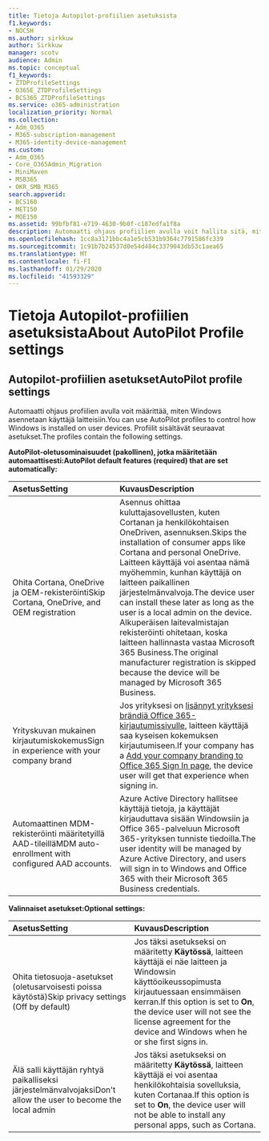```yaml
---
title: Tietoja Autopilot-profiilien asetuksista
f1.keywords:
- NOCSH
ms.author: sirkkuw
author: Sirkkuw
manager: scotv
audience: Admin
ms.topic: conceptual
f1_keywords:
- ZTDProfileSettings
- O365E_ZTDProfileSettings
- BCS365_ZTDProfileSettings
ms.service: o365-administration
localization_priority: Normal
ms.collection:
- Adm_O365
- M365-subscription-management
- M365-identity-device-management
ms.custom:
- Adm_O365
- Core_O365Admin_Migration
- MiniMaven
- MSB365
- OKR_SMB_M365
search.appverid:
- BCS160
- MET150
- MOE150
ms.assetid: 99bfbf81-e719-4630-9b0f-c187edfa1f8a
description: Automaatti ohjaus profiilien avulla voit hallita sitä, miten Windows asennetaan käyttäjä laitteisiin. Profiilit sisältävät oletusarvoisia ja valinnaisia asetuksia, kuten Ohita Cortanan asennus.
ms.openlocfilehash: 1cc8a3171bbc4a1e5cb531b9364c7791586fc339
ms.sourcegitcommit: 1c91b7b24537d0e54d484c3379043db53c1aea65
ms.translationtype: MT
ms.contentlocale: fi-FI
ms.lasthandoff: 01/29/2020
ms.locfileid: "41593329"
---
```

# <a name="about-autopilot-profile-settings"></a><span data-ttu-id="a773e-104">Tietoja Autopilot-profiilien asetuksista</span><span class="sxs-lookup"><span data-stu-id="a773e-104">About AutoPilot Profile settings</span></span>

## <a name="autopilot-profile-settings"></a><span data-ttu-id="a773e-105">Autopilot-profiilien asetukset</span><span class="sxs-lookup"><span data-stu-id="a773e-105">AutoPilot profile settings</span></span>

<span data-ttu-id="a773e-106">Automaatti ohjaus profiilien avulla voit määrittää, miten Windows asennetaan käyttäjä laitteisiin.</span><span class="sxs-lookup"><span data-stu-id="a773e-106">You can use AutoPilot profiles to control how Windows is installed on user devices.</span></span> <span data-ttu-id="a773e-107">Profiilit sisältävät seuraavat asetukset.</span><span class="sxs-lookup"><span data-stu-id="a773e-107">The profiles contain the following settings.</span></span>
  
 <span data-ttu-id="a773e-108">**AutoPilot-oletusominaisuudet (pakollinen), jotka määritetään automaattisesti:**</span><span class="sxs-lookup"><span data-stu-id="a773e-108">**AutoPilot default features (required) that are set automatically:**</span></span>
  
|<span data-ttu-id="a773e-109">**Asetus**</span><span class="sxs-lookup"><span data-stu-id="a773e-109">**Setting**</span></span>|<span data-ttu-id="a773e-110">**Kuvaus**</span><span class="sxs-lookup"><span data-stu-id="a773e-110">**Description**</span></span>|
|:-----|:-----|
|<span data-ttu-id="a773e-111">Ohita Cortana, OneDrive ja OEM-rekisteröinti</span><span class="sxs-lookup"><span data-stu-id="a773e-111">Skip Cortana, OneDrive, and OEM registration</span></span>  <br/> |<span data-ttu-id="a773e-112">Asennus ohittaa kuluttajasovellusten, kuten Cortanan ja henkilökohtaisen OneDriven, asennuksen.</span><span class="sxs-lookup"><span data-stu-id="a773e-112">Skips the installation of consumer apps like Cortana and personal OneDrive.</span></span> <span data-ttu-id="a773e-113">Laitteen käyttäjä voi asentaa nämä myöhemmin, kunhan käyttäjä on laitteen paikallinen järjestelmänvalvoja.</span><span class="sxs-lookup"><span data-stu-id="a773e-113">The device user can install these later as long as the user is a local admin on the device.</span></span> <span data-ttu-id="a773e-114">Alkuperäisen laitevalmistajan rekisteröinti ohitetaan, koska laitteen hallinnasta vastaa Microsoft 365 Business.</span><span class="sxs-lookup"><span data-stu-id="a773e-114">The original manufacturer registration is skipped because the device will be managed by Microsoft 365 Business.</span></span>  <br/> |
|<span data-ttu-id="a773e-115">Yrityskuvan mukainen kirjautumiskokemus</span><span class="sxs-lookup"><span data-stu-id="a773e-115">Sign in experience with your company brand</span></span>  <br/> |<span data-ttu-id="a773e-116">Jos yrityksesi on [lisännyt yrityksesi brändiä Office 365-kirjautumissivulle](https://support.office.com/article/a1229cdb-ce19-4da5-90c7-2b9b146aef0a), laitteen käyttäjä saa kyseisen kokemuksen kirjautumiseen.</span><span class="sxs-lookup"><span data-stu-id="a773e-116">If your company has a [Add your company branding to Office 365 Sign In page](https://support.office.com/article/a1229cdb-ce19-4da5-90c7-2b9b146aef0a), the device user will get that experience when signing in.</span></span>  <br/> |
|<span data-ttu-id="a773e-117">Automaattinen MDM-rekisteröinti määritetyillä AAD-tileillä</span><span class="sxs-lookup"><span data-stu-id="a773e-117">MDM auto-enrollment with configured AAD accounts.</span></span>  <br/> |<span data-ttu-id="a773e-118">Azure Active Directory hallitsee käyttäjä tietoja, ja käyttäjät kirjauduttava sisään Windowsiin ja Office 365-palveluun Microsoft 365-yrityksen tunniste tiedoilla.</span><span class="sxs-lookup"><span data-stu-id="a773e-118">The user identity will be managed by Azure Active Directory, and users will sign in to Windows and Office 365 with their Microsoft 365 Business credentials.</span></span>  <br/> |
   
 <span data-ttu-id="a773e-119">**Valinnaiset asetukset:**</span><span class="sxs-lookup"><span data-stu-id="a773e-119">**Optional settings:**</span></span>
  
|<span data-ttu-id="a773e-120">**Asetus**</span><span class="sxs-lookup"><span data-stu-id="a773e-120">**Setting**</span></span>|<span data-ttu-id="a773e-121">**Kuvaus**</span><span class="sxs-lookup"><span data-stu-id="a773e-121">**Description**</span></span>|
|:-----|:-----|
|<span data-ttu-id="a773e-122">Ohita tietosuoja-asetukset (oletusarvoisesti poissa käytöstä)</span><span class="sxs-lookup"><span data-stu-id="a773e-122">Skip privacy settings (Off by default)</span></span>  <br/> |<span data-ttu-id="a773e-123">Jos täksi asetukseksi on määritetty **Käytössä**, laitteen käyttäjä ei näe laitteen ja Windowsin käyttöoikeussopimusta kirjautuessaan ensimmäisen kerran.</span><span class="sxs-lookup"><span data-stu-id="a773e-123">If this option is set to **On**, the device user will not see the license agreement for the device and Windows when he or she first signs in.</span></span>  <br/> |
|<span data-ttu-id="a773e-124">Älä salli käyttäjän ryhtyä paikalliseksi järjestelmänvalvojaksi</span><span class="sxs-lookup"><span data-stu-id="a773e-124">Don't allow the user to become the local admin</span></span>  <br/> |<span data-ttu-id="a773e-125">Jos täksi asetukseksi on määritetty **Käytössä**, laitteen käyttäjä ei voi asentaa henkilökohtaisia sovelluksia, kuten Cortanaa.</span><span class="sxs-lookup"><span data-stu-id="a773e-125">If this option is set to **On**, the device user will not be able to install any personal apps, such as Cortana.</span></span><br/> |
   
